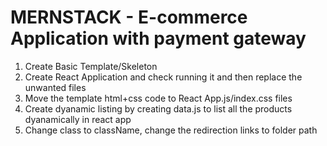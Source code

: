 # MERNSTACK - E-commerce Application with payment gateway

1. Create Basic Template/Skeleton
2. Create React Application and check running it and then replace the unwanted files
3. Move the template html+css code to React App.js/index.css files
4. Create dyanamic listing by creating data.js to list all the products dyanamically in react app
5. Change class to className, change the redirection links to folder path
